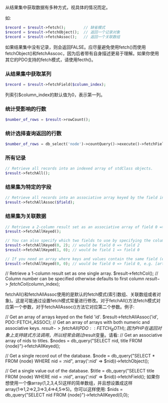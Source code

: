从结果集中获取数据有多种方式，视具体的情况而定。

如:

```php
$record = $result->fetch();        // 缺省模式
$record = $result->fetchObject();  // 返回一个记录对象
$record = $result->fetchAssoc();   // 返回一个关联数组
```

如果结果集中没有记录，则会返回FALSE。应尽量避免使用fetch()而使用fetchObject()和fetchAsscoc，因为后者带有自身描述更易于理解。如果你使用其它的PDO支持的fetch模式，请使用fecth()。

### 从结果集中获取某列
```php
$record = $result->fetchField($column_index);
```
列索引$column_index的默认值为0，表示第一列。

### 统计受影响的行数
```php
$number_of_rows = $result->rowCount();
```

### 统计选择查询返回的行数
```php
$number_of_rows = db_select('node')->countQuery()->execute()->fetchField();
```

### 所有记录
```php
// Retrieve all records into an indexed array of stdClass objects.
$result->fetchAll();
```
### 结果集为特定的字段
```php
// Retrieve all records into an associative array keyed by the field in the result specified.
$result->fetchAllAssoc($field);
```

### 结果集为关联数据
```php
// Retrieve a 2-column result set as an associative array of field 0 => field 1.
$result->fetchAllKeyed();

// You can also specify which two fields to use by specifying the column numbers for each field
$result->fetchAllKeyed(0, 2); // would be field 0 => field 2
$result->fetchAllKeyed(1, 0); // would be field 1 => field 0

// If you need an array where keys and values contain the same field (e.g. for creating a 'checkboxes' form element), the following is a perfectly valid method:
$result->fetchAllKeyed(0, 0); // would be field 0 => field 0, e.g. [article] => [article]
```

// Retrieve a 1-column result set as one single array.
$result->fetchCol();
// Column number can be specified otherwise defaults to first column
$result->fetchCol($column_index);

 

fetchAll()和fetchAllAssoc使用的是默认的fetch模式(索引数组、关联数组或者对象)。这是可能通过设置fetch模式常量进行修改。对于fetchAll()方法fetch模式对应第一个参数，对于fetchAllAssoc()方法它对应第二个参数。例子:

// Get an array of arrays keyed on the field 'id'.
$result->fetchAllAssoc('id', PDO::FETCH_ASSOC);
// Get an array of arrays with both numeric and associative keys.
$result->fetchAll(PDO::FETCH_BOTH);
因为PHP在返回对象上支持链式方法调用，所以经常会跳过$result变量。请看:
// Get an associative array of nids to titles.
$nodes = db_query("SELECT nid, title FROM {node}")->fetchAllKeyed();

// Get a single record out of the database.
$node = db_query("SELECT * FROM {node} WHERE nid = :nid", array(':nid' => $nid))->fetchObject();

// Get a single value out of the database.
$title = db_query("SELECT title FROM {node} WHERE nid = :nid", array(':nid' => $nid))->fetchField();
如果你想使用一个像array(1,2,3,4,5)这样的简单数组，并且想设置成这样array(1=>1,2=>2,3=>3,4=>4,5=>5)。你可以这样使用:
$nids = db_query("SELECT nid FROM {node}")->fetchAllKeyed(0,0);